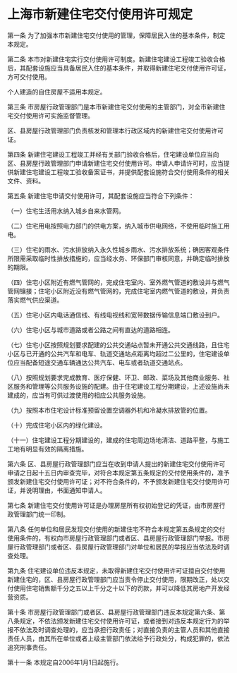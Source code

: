 # 上海市新建住宅交付使用许可规定

<!-- INFO END -->

第一条 为了加强本市新建住宅交付使用的管理，保障居民入住的基本条件，制定本规定。

第二条 本市对新建住宅实行交付使用许可制度。新建住宅建设工程竣工验收合格后，其配套设施应当具备居民入住的基本条件，并取得新建住宅交付使用许可证，方可交付使用。

个人建造的自住房屋不适用本规定。

第三条 市房屋行政管理部门是本市新建住宅交付使用的主管部门，对全市新建住宅交付使用许可实施监督管理。

区、县房屋行政管理部门负责核发和管理本行政区域内的新建住宅交付使用许可证。

第四条 新建住宅建设工程竣工并经有关部门验收合格后，住宅建设单位应当向区、县房屋行政管理部门申请新建住宅交付使用许可。申请人申请许可时，应当提供新建住宅建设工程竣工验收备案证书，并提供配套设施符合交付使用条件的相关文件、资料。

第五条 新建住宅申请交付使用许可，其配套设施应当符合下列条件：

（一）住宅生活用水纳入城乡自来水管网。

（二）住宅用电按照电力部门的供电方案，纳入城市供电网络，不使用临时施工用电。

（三）住宅的雨水、污水排放纳入永久性城乡雨水、污水排放系统；确因客观条件所限需采取临时性排放措施的，应当经水务、环保部门审核同意，并确定临时排放的期限。

（四）住宅小区附近有燃气管网的，完成住宅室内、室外燃气管道的敷设并与燃气管网镶接；住宅小区附近没有燃气管网的，完成住宅室内燃气管道的敷设，并负责落实燃气供应渠道。

（五）住宅小区内电话通信线、有线电视线和宽带数据传输信息端口敷设到户。

（六）住宅小区与城市道路或者公路之间有直达的道路相连。

（七）住宅小区按照规划要求配建的公共交通站点暂未开通公共交通线路，且住宅小区与已开通的公共汽车和电车、轨道交通站点距离均超过二公里的，住宅建设单位应当配备短途交通车辆通达公共汽车、电车或者轨道交通站点。

（八）按照规划要求完成教育、医疗保健、环卫、邮政、菜场及其他商业服务、社区服务和管理等公共服务设施的配建。由于住宅建设工程分期建设，上述设施尚未建成的，应当有可供过渡使用的相应公共服务设施。

（九）按照本市住宅设计标准预留设置空调器外机和冷凝水排放管的位置。

（十）完成住宅小区内的绿化建设。

（十一）住宅建设工程分期建设的，建成的住宅周边场地清洁、道路平整，与施工工地有明显有效的隔离措施。

第六条 区、县房屋行政管理部门应当在收到申请人提出的新建住宅交付使用许可申请之日起十五日内审查完毕，对符合本规定第五条规定的交付使用条件的，准予颁发新建住宅交付使用许可证；对不符合条件的，不予颁发新建住宅交付使用许可证，并说明理由，书面通知申请人。

第七条 新建住宅交付使用许可证是办理房屋所有权初始登记的凭证，由市房屋行政管理部门统一印制。

第八条 任何单位和居民发现交付使用的新建住宅不符合本规定第五条规定的交付使用条件的，有权向市房屋行政管理部门或者区、县房屋行政管理部门举报。市房屋行政管理部门或者区、县房屋行政管理部门对单位和居民的举报应当依法及时调查处理。

第九条 住宅建设单位违反本规定，未取得新建住宅交付使用许可证擅自交付使用新建住宅的，区、县房屋行政管理部门应当责令停止交付使用，限期改正，处以交付使用住宅销售额千分之五以上千分之十以下的罚款，并可以降低其房地产开发经营资质。

第十条 市房屋行政管理部门或者区、县房屋行政管理部门违反本规定第六条、第八条规定，不依法颁发新建住宅交付使用许可证，或者接到对违反本规定行为的举报不依法及时调查处理的，应当承担行政责任；对直接负责的主管人员和其他直接责任人员，由其所在单位或者上级主管部门依法给予行政处分，构成犯罪的，依法追究刑事责任。

第十一条 本规定自2006年1月1日起施行。

